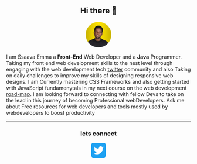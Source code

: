<div align="center">
  
  ## Hi there 👋
  
</div>

<div align="center">
  
  <img src="IMAGES/mine.jpg" style="width: 70px; height: 70px; border-radius: 50%;">
  
</div>

I am Ssaava Emma a **Front-End** Web Developer and a **Java** Programmer.
Taking my front end web development skills to the nest level through engaging with the web development tech [twitter](https://twitter.com/ssava_ema) community and also Taking on daily challenges to improve my skills of designing responsive web designs.
I am Currently mastering CSS Frameworks and also getting started with JavaScript fundamenytals in my next course on the web development [road-map](https://roadmap.sh/frontend).
I am looking forward to connecting with fellow Devs to take on the lead in this journey of becoming Professional webDevelopers.
Ask me about Free resources for web developers and tools mostly used by webdevelopers to boost productivity

***
<div align="center">
  
  ### lets connect 
  
</div>

<div align="center"> 
  
  <a href="https://twitter.com/ssava_ema"><img src="IMAGES/iconTwitter.svg" style="width: 40px; height: 40px"></a>
  
</div>





